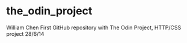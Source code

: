 the_odin_project
================
William Chen
First GitHub repository with The Odin Project, HTTP/CSS project
28/6/14
